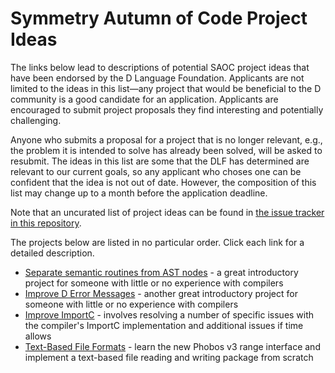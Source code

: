 # Symmetry Autumn of Code Project Ideas

The links below lead to descriptions of potential SAOC project ideas that have been endorsed by the D Language Foundation. Applicants are not limited to the ideas in this list&mdash;any project that would be beneficial to the D community is a good candidate for an application. Applicants are encouraged to submit project proposals they find interesting and potentially challenging.

Anyone who submits a proposal for a project that is no longer relevant, e.g., the problem it is intended to solve has already been solved, will be asked to resubmit. The ideas in this list are some that the DLF has determined are relevant to our current goals, so any applicant who choses one can be confident that the idea is not out of date. However, the composition of this list may change up to a month before the application deadline.

Note that an uncurated list of project ideas can be found in [the issue tracker in this repository](https://github.com/dlang/project-ideas/issues).

The projects below are listed in no particular order. Click each link for a detailed description.

* [Separate semantic routines from AST nodes](./separate-semantic-routines-from-ast-nodes/description.md) - a great introductory project for someone with little or no experience with compilers
* [Improve D Error Messages](./improve-d-error-messages/description.md) - another great introductory project for someone with little or no experience with compilers
* [Improve ImportC](./improve-importc/description.md) - involves resolving a number of specific issues with the compiler's ImportC implementation and additional issues if time allows
* [Text-Based File Formats](./text-based-file-formats/description.md) - learn the new Phobos v3 range interface and implement a text-based file reading and writing package from scratch
